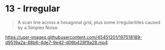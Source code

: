 # 13 - Irregular

> A scan line across a hexagonal grid, plus some irregularitites caused by a Simplex Noise.

https://user-images.githubusercontent.com/45451201/197518189-d9519a2a-88b6-4de7-9e42-d06b428f9a28.mp4
